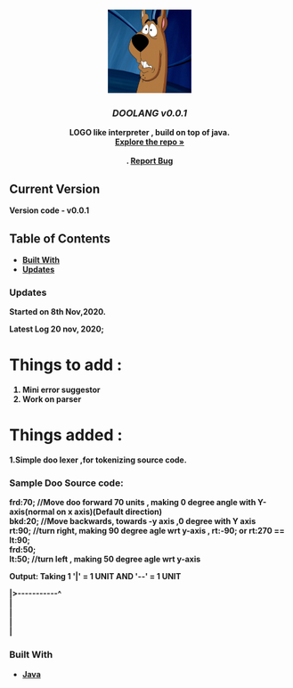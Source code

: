 
<!-- PROJECT LOGO -->
<br />
<p align="center">
  <a href="https://github.com/github_username/repo_name">
    <img src="https://github.com/ArpitMaurya01/DOOLANG/blob/main/images/doologo.jpg" alt="Logo" width="150" height="150">
  </a>

  <h3 align="center"><em><b>DOOLANG v0.0.1</b></em></h3>

  <p align="center">
    <b>LOGO like interpreter , build on top of java.<b>
    <br />
    <a href="https://github.com/ArpitMaurya01/DOOLANG"><strong>Explore the repo »</strong></a>
    <br />
    <br />
    .
    <a href="https://github.com/ArpitMaurya01/DOOLANG/issues">Report Bug</a>
  </p>
</p>


## Current Version
  <b>Version code - v0.0.1<b>


<!-- TABLE OF CONTENTS -->
## Table of Contents
  * [Built With](#built-with)
  * [Updates](#Updates)


### Updates
  Started on 8th Nov,2020.
  
  Latest Log 20 nov, 2020;
  
 # Things to add : 
  
  1. Mini error suggestor
  2. Work on parser
                                      
  
  
 # Things added :
  
  1.Simple doo lexer ,for tokenizing source code.
                 
 
### Sample Doo Source code:
  
  frd:70;  //Move doo forward 70 units , making 0 degree angle with Y-axis(normal on x axis)(Default direction)<br>
  bkd:20;  //Move backwards, towards -y axis ,0 degree with Y axis<br>
  rt:90;   //turn right, making 90 degree agle wrt y-axis , rt:-90; or rt:270 == lt:90;<br>
  frd:50;<br>
  lt:50;   //turn left , making 50 degree agle wrt  y-axis<br>
  

  Output: Taking 1 '|' = 1 UNIT AND '--' = 1 UNIT<br>

 
   |>-----------^<br>
   |<br>
   |<br>
   |<br>
   |<br>



### Built With

* [Java]()





<!-- MARKDOWN LINKS & IMAGES -->
<!-- https://www.markdownguide.org/basic-syntax/#reference-style-links -->
[contributors-shield]: https://img.shields.io/github/contributors/github_username/repo.svg?style=flat-square

 
